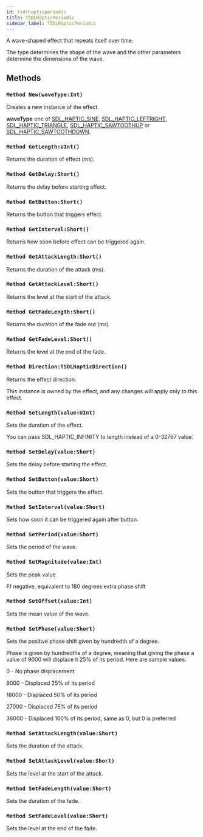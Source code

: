 ```yaml
---
id: tsdlhapticperiodic
title: TSDLHapticPeriodic
sidebar_label: TSDLHapticPeriodic
---
```


A wave-shaped effect that repeats itself over time.


The type determines the shape of the wave and the other parameters determine the dimensions of the wave.


## Methods

### `Method New(waveType:Int)`

Creates a new instance of the effect.

<b>waveType</b> one of [SDL_HAPTIC_SINE](../../../sdl/sdl.sdlhaptic/#const-sdl-haptic-sine-int-1-shl-1), [SDL_HAPTIC_LEFTRIGHT](../../../sdl/sdl.sdlhaptic/#const-sdl-haptic-leftright-int-1-shl-2), [SDL_HAPTIC_TRIANGLE](../../../sdl/sdl.sdlhaptic/#const-sdl-haptic-triangle-int-1-shl-3), [SDL_HAPTIC_SAWTOOTHUP](../../../sdl/sdl.sdlhaptic/#const-sdl-haptic-sawtoothup-int-1-shl-4) or [SDL_HAPTIC_SAWTOOTHDOWN](../../../sdl/sdl.sdlhaptic/#const-sdl-haptic-sawtoothdown-int-1-shl-5).



### `Method GetLength:UInt()`

Returns the duration of effect (ms).


### `Method GetDelay:Short()`

Returns the delay before starting effect.


### `Method GetButton:Short()`

Returns the button that triggers effect.


### `Method GetInterval:Short()`

Returns how soon before effect can be triggered again.


### `Method GetAttackLength:Short()`

Returns the duration of the attack (ms).


### `Method GetAttackLevel:Short()`

Returns the level at the start of the attack.


### `Method GetFadeLength:Short()`

Returns the duration of the fade out (ms).


### `Method GetFadeLevel:Short()`

Returns the level at the end of the fade.


### `Method Direction:TSDLHapticDirection()`

Returns the effect direction.

This instance is owned by the effect, and any changes will apply only to this effect.



### `Method SetLength(value:UInt)`

Sets the duration of the effect.

You can pass SDL_HAPTIC_INFINITY to length instead of a 0-32767 value.



### `Method SetDelay(value:Short)`

Sets the delay before starting the effect.


### `Method SetButton(value:Short)`

Sets the button that triggers the effect.


### `Method SetInterval(value:Short)`

Sets how soon it can be triggered again after button.


### `Method SetPeriod(value:Short)`

Sets the period of the wave.


### `Method SetMagnitude(value:Int)`

Sets the peak value

Ff negative, equivalent to 180 degrees extra phase shift



### `Method SetOffset(value:Int)`

Sets the mean value of the wave.


### `Method SetPhase(value:Short)`

Sets the positive phase shift given by hundredth of a degree.

Phase is given by hundredths of a degree, meaning that giving the phase a value of 9000
will displace it 25% of its period. Here are sample values:
<p>0 - No phase displacement</p>
<p>9000 - Displaced 25% of its period</p>
<p>18000 - Displaced 50% of its period</p>
<p>27000 - Displaced 75% of its period</p>
<p>36000 - Displaced 100% of its period, same as 0, but 0 is preferred</p>



### `Method SetAttackLength(value:Short)`

Sets the duration of the attack.


### `Method SetAttackLevel(value:Short)`

Sets the level at the start of the attack.


### `Method SetFadeLength(value:Short)`

Sets the duration of the fade.


### `Method SetFadeLevel(value:Short)`

Sets the level at the end of the fade.


